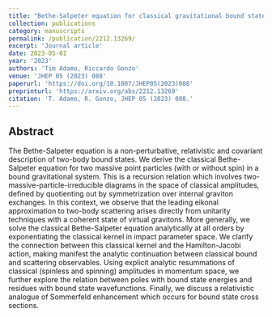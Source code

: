 ```yaml
---
title: "Bethe-Salpeter equation for classical gravitational bound states"
collection: publications
category: manuscripts
permalink: /publication/2212.13269/
excerpt: 'Journal article'
date: 2023-05-01
year: '2023'
authors: 'Tim Adamo, Riccardo Gonzo'
venue: 'JHEP 05 (2023) 088'
paperurl: 'https://doi.org/10.1007/JHEP05(2023)088'
preprinturl: 'https://arxiv.org/abs/2212.13269'
citation: 'T. Adamo, R. Gonzo, JHEP 05 (2023) 088.'
---
```


## Abstract
The Bethe-Salpeter equation is a non-perturbative, relativistic and covariant description of two-body bound states. We derive the classical Bethe-Salpeter equation for two massive point particles (with or without spin) in a bound gravitational system. This is a recursion relation which involves two-massive-particle-irreducible diagrams in the space of classical amplitudes, defined by quotienting out by symmetrization over internal graviton exchanges. In this context, we observe that the leading eikonal approximation to two-body scattering arises directly from unitarity techniques with a coherent state of virtual gravitons. More generally, we solve the classical Bethe-Salpeter equation analytically at all orders by exponentiating the classical kernel in impact parameter space. We clarify the connection between this classical kernel and the Hamilton-Jacobi action, making manifest the analytic continuation between classical bound and scattering observables. Using explicit analytic resummations of classical (spinless and spinning) amplitudes in momentum space, we further explore the relation between poles with bound state energies and residues with bound state wavefunctions. Finally, we discuss a relativistic analogue of Sommerfeld enhancement which occurs for bound state cross sections. 

